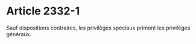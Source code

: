 # Article 2332-1

Sauf dispositions contraires, les privilèges spéciaux priment les privilèges généraux.